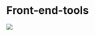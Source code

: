 # Front-end-tools
<img src="https://user-images.githubusercontent.com/58652794/102702399-03439400-4241-11eb-8972-86dac38f19c4.png">